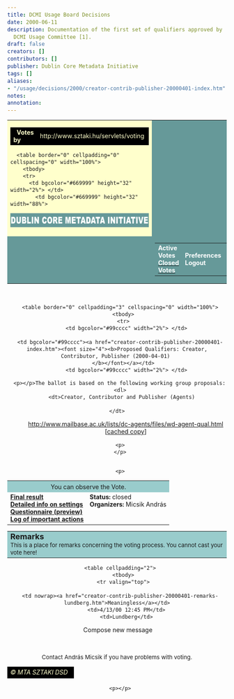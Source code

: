 ```yaml
---
title: DCMI Usage Board Decisions
date: 2000-06-11
description: Documentation of the first set of qualifiers approved by                      the
  DCMI Usage Committee [1].
draft: false
creators: []
contributors: []
publisher: Dublin Core Metadata Initiative
tags: []
aliases:
- "/usage/decisions/2000/creator-contrib-publisher-20000401-index.htm"
notes: 
annotation: 
---
```


<center>
<table bgcolor="#ffffcc" border="0" cellpadding="0" cellspacing="0" width="86%">
  <tbody>
  <tr bgcolor="#ffffcc">
    <td bgcolor="#ffffcc">
      <table border="0" cellpadding="0" cellspacing="0" width="100%">
        <tbody>
        <tr>
          <td align="left" bgcolor="#000000" height="20" width="50%">  <font color="#ffffcc"><b>Votes 
by</b></font>
</td>
            <td align="right" bgcolor="#000000" height="20" width="50%">
<font color="#ffffcc">http://www.sztaki.hu/servlets/voting</font> </td>
          </tr>
</tbody>
</table>

      <table border="0" cellpadding="0" cellspacing="0" width="100%">
        <tbody>
        <tr>
          <td bgcolor="#669999" height="32" width="2%"> </td>
            <td bgcolor="#669999" height="32" width="88%">
<img alt="Dublin Core Metadata Initiative" border="0" height="32" src="images/dcmi_22.gif" width="460"> </td>
          <td bgcolor="#669999" height="32" width="10%"> </td>
</tr>
        <tr>
          <td bgcolor="#669999" width="2%"> </td>
          <td bgcolor="#669999" width="88%">
            <table align="right" border="0" cellpadding="3" cellspacing="0">
              <tbody>
              <tr>
                  <td valign="top">
<b><font color="#ffffff">Active Votes</font></b> <br>
                    <a href="index.shtml"><b><font color="#ffffff">Closed Votes</font></b></a> </td>
                  <td>
<b><font color="#ffffff">Preferences</font></b> <br>
                    <b><font color="#ffffff">Logout</font></b> <!-- block:selected--><!-- endb:selected-->
</td> <td>
<b><font color="#ffffff">Manual</font></b> <br>
                    <b><font color="#ffffff">Policy</font></b> </td>
                </tr>
</tbody>
</table></td>
</tr>
</tbody>
</table></td>
          <td bgcolor="#669999" width="10%"> </td>
</tr>
<!-- MENUSOR
      <TR>
        <TD HEIGHT="20" WIDTH="2%" BGCOLOR="#669999"> </TD>
  <TD HEIGHT="20" ALIGN="LEFT" VALIGN="TOP" BGCOLOR="#669999">
		<TABLE BORDER="0" CELLPADDING="0" CELLSPACING="0" WIDTH="425">
          <TR>
            <TD>
				<A HREF="../index.htm">
				</A></TD>
            <TD>
				<A HREF="../search/index.htm">
				</A></TD>
            <TD>
				<A HREF="../sitemap/index.htm">
				</A></TD>
          </TR>
        </TABLE>
        <P></TD>
        <TD HEIGHT="20" BGCOLOR="#669999" WIDTH="2%"> </TD>
      </TR>
-->
</tbody>
</table>

      <table border="0" cellpadding="3" cellspacing="0" width="100%">
        <tbody>
        <tr>
          <td bgcolor="#99cccc" width="2%"> </td>
          
      <td bgcolor="#99cccc"><a href="creator-contrib-publisher-20000401-index.htm"><font size="4"><b>Proposed Qualifiers: Creator, Contributor, Publisher (2000-04-01) 
        </b></font></a></td>
          <td bgcolor="#99cccc" width="2%"> </td>
</tr>
</tbody>
</table>

<!--
    <TABLE BORDER="0" WIDTH="100%" CELLSPACING="0" CELLPADDING="0">
      <TR>
        <TD WIDTH="2%" BGCOLOR="#FFFFCC"> </TD>
        <TD WIDTH="96%" VALIGN="TOP" BGCOLOR="#FFFFCC"><BR>
--><!-- header end -->
      <p></p>The ballot is based on the following working group proposals: 
      <dl>
        <dt>Creator, Contributor and Publisher (Agents) 
        
    </dt>
<dd>
<a href="http://www.mailbase.ac.uk/lists/dc-agents/files/wd-agent-qual.html" target="dc">http://www.mailbase.ac.uk/lists/dc-agents/files/wd-agent-qual.html</a> 
      [<a href="wd-agent-qual.html">cached copy</a>]</dd>
  </dl>

      <p>
      </p>
<table cellpadding="2">
        <tbody></tbody>
</table>

      <p>
      
  </p>
<table cellpadding="8" cellspacing="0" width="100%">
    <tbody> 
    <tr align="middle" bgcolor="#99cccc"> 
      <td colspan="2">
<font size="+1"><b><!--line1--></b></font>You can observe the 
        Vote. </td>
    </tr>
    <tr valign="top"> 
      <td>
<b><a href="creator-contrib-publisher-20000401-results.htm">Final result</a><br>
        <a href="creator-contrib-publisher-20000401-settings.htm">Detailed info 
        on settings</a><br>
        <a href="creator-contrib-publisher-20000401-questionnaire.htm">Questionnaire 
        (preview)</a><br>
        <a href="creator-contrib-publisher-20000401-log.htm">Log of important 
        actions</a></b> </td>
      <td>
<b>Status:</b> closed<br>
        <b>Organizers:</b> Micsik András </td>
    </tr>
    </tbody>
  </table>

  <table bgcolor="#99cccc" width="100%">
        <tbody>
        <tr valign="top">
          <td>
<b><font size="+1">Remarks</font></b> <br><font size="-1">This is a 
            place for remarks concerning the voting process. You cannot cast 
            your vote here!</font>
</td>
</tr>
</tbody>
</table>

      <table cellpadding="2">
        <tbody>
        <tr valign="top">
          
      <td nowrap><a href="creator-contrib-publisher-20000401-remarks-lundberg.htm">Meaningless</a></td>
          <td>4/13/00 12:45 PM</td>
          <td>Lundberg</td>
</tr>
</tbody>
</table>

   Compose new message <!-- footer starts --> 
  <tr>
    <td>
      <p> </p>
      <font size="2">Contact András Micsik if you have problems with voting. </font>
</td>
  </tr>
  <tr>
    <td></td>
</tr>
  <tr>
    <td>
      <table border="0" cellpadding="0" cellspacing="0" width="100%">
        <tbody>
        <tr>
          <td align="right" bgcolor="#000000" height="20" width="100%">
<font color="#ffffcc"><i>© MTA SZTAKI DSD </i></font> </td>
        </tr>
</tbody>
</table>

      <p></p>
</td>
</tr>
</center>

